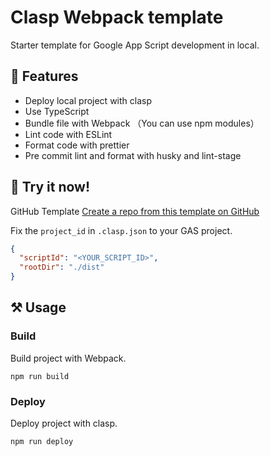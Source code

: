 # Clasp Webpack template

Starter template for Google App Script development in local.

## 🎨 Features

- Deploy local project with clasp
- Use TypeScript
- Bundle file with Webpack （You can use npm modules）
- Lint code with ESLint 
- Format code with prettier
- Pre commit lint and format with husky and lint-stage

## 🚀 Try it now!
GitHub Template
[Create a repo from this template on GitHub](https://github.com/kawamataryo/clasp-webpack-template/generate)

Fix the `project_id` in `.clasp.json` to your GAS project.

```.clasp.json
{
  "scriptId": "<YOUR_SCRIPT_ID>",
  "rootDir": "./dist"
}
```

## ⚒ Usage

### Build
Build project with Webpack.

```
npm run build
```

### Deploy
Deploy project with clasp.

```
npm run deploy
```
